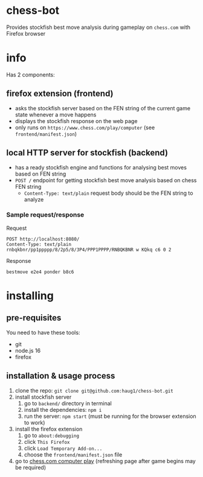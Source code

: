 # chess-bot

Provides stockfish best move analysis during gameplay on `chess.com` with Firefox browser

# info

Has 2 components:

## firefox extension (frontend)

- asks the stockfish server based on the FEN string of the current game state whenever a move happens
- displays the stockfish response on the web page
- only runs on `https://www.chess.com/play/computer` (see `frontend/manifest.json`)

## local HTTP server for stockfish (backend)

- has a ready stockfish engine and functions for analysing best moves based on FEN string
- `POST /` endpoint for getting stockfish best move analysis based on chess FEN string
  - `Content-Type: text/plain` request body should be the FEN string to analyze

### Sample request/response

Request

```
POST http://localhost:8080/
Content-Type: text/plain
rnbqkbnr/pp1ppppp/8/2p5/8/3P4/PPP1PPPP/RNBQKBNR w KQkq c6 0 2
```

Response

```
bestmove e2e4 ponder b8c6
```

# installing

## pre-requisites

You need to have these tools:

- git
- node.js 16
- firefox

## installation & usage process

1. clone the repo: `git clone git@github.com:haug1/chess-bot.git`
2. install stockfish server
   1. go to `backend/` directory in terminal
   2. install the dependencies: `npm i`
   3. run the server: `npm start` (must be running for the browser extension to work)
3. install the firefox extension
   1. go to `about:debugging`
   2. click `This Firefox`
   3. click `Load Temporary Add-on...`
   4. choose the `frontend/manifest.json` file
4. go to [chess.com computer play](https://www.chess.com/play/computer) (refreshing page after game begins may be required)
